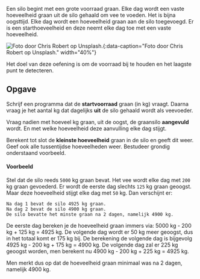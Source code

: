 Een silo begint met een grote voorraad graan. Elke dag wordt een vaste hoeveelheid graan uit de silo gehaald om vee te voeden. Het is bijna oogsttijd. Elke dag wordt een hoeveelheid graan aan de silo toegevoegd. Er is een starthoeveelheid en deze neemt elke dag toe met een vaste hoeveelheid.

![Foto door Chris Robert op Unsplash.](media/chris-robert.jpg "Foto door Chris Robert op Unsplash."){:data-caption="Foto door Chris Robert op Unsplash." width="40%"}

Het doel van deze oefening is om de voorraad bij te houden en het laagste punt te detecteren.

## Opgave
Schrijf een programma dat de **startvoorraad** graan (in kg) vraagt. Daarna vraag je het aantal kg dat dagelijks **uit** de silo gehaald wordt als veevoeder.

Vraag nadien met hoeveel kg graan, uit de oogst, de graansilo **aangevuld** wordt. En met welke hoeveelheid deze aanvulling elke dag stijgt.

Berekent tot slot de **kleinste hoeveelheid** graan in de silo en geeft dit weer. Geef ook alle tussentijdse hoeveelheden weer. Bestudeer grondig onderstaand voorbeeld.

#### Voorbeeld
Stel dat de silo reeds `5000` kg graan bevat. Het vee wordt elke dag met `200` kg graan gevoederd. Er wordt de eerste dag slechts `125` kg graan geoogst. Maar deze hoeveelheid stijgt elke dag met `50` kg. Dan verschijnt er:

```
Na dag 1 bevat de silo 4925 kg graan.
Na dag 2 bevat de silo 4900 kg graan.
De silo bevatte het minste graan na 2 dagen, namelijk 4900 kg.
```

De eerste dag bereken je de hoeveelheid graan immers via: 5000 kg - 200 kg + 125 kg = 4925 kg. De volgende dag wordt er 50 kg meer geoogst, dus in het totaal komt er 175 kg bij. De berekening de volgende dag is bijgevolg 4925 kg - 200 kg + 175 kg = 4900 kg. De volgende dag zal er 225 kg geoogst worden, men berekent nu 4900 kg - 200 kg + 225 kg = 4925 kg. 

Men merkt dus op dat de hoeveelheid graan minimaal was na 2 dagen, namelijk 4900 kg.

